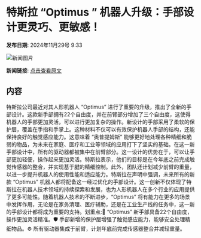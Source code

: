 # 特斯拉 “Optimus ” 机器人升级：手部设计更灵巧、更敏感！

**发布日期**: 2024年11月29号 9:33

![新闻图片](https://pic.chinaz.com/picmap/thumb/202306131354277065_6.jpg)

**新闻链接**: [点击查看原文](https://www.aibase.com/zh/news/13574)

## 内容

特斯拉公司最近对其人形机器人 “Optimus” 进行了重要的升级，推出了全新的手部设计。这款新手部拥有22个自由度，并在前臂部分增加了三个自由度，这使得机器人的手部更加灵活，可以进行更加复杂的操作。新设计的手部采用了柔软的保护层，覆盖在手指和手掌上。这种材料不仅可以有效保护机器人手部的结构，还能保持良好的触觉感应能力。这意味着 “奥普提姆斯” 能够更好地处理各种精细和脆弱的物品，为未来在家庭、医疗和工业等领域的应用打下了坚实的基础。在这一新手部设计中，所有的驱动器都被集中在前臂部分。这一设计的优势在于，可以让手部更加轻便，操作起来更加灵活。特斯拉表示，他们的目标是在今年底之前完成触觉传感器的整合，并实现基于腱的精细控制。此外，团队还计划减少前臂的重量，以进一步提升机器人的使用性能和适应能力。特斯拉在声明中强调，未来所有的新款 “Optimus” 机器人都将配备这一经过优化的手部设计。这一创新不仅体现了特斯拉在机器人技术领域的持续探索和发展，也为人形机器人在多个行业的应用提供了更多可能性。随着机器人技术的不断进步，“Optimus” 将有能力在更多的场景中发挥作用，无论是在家务清理、医疗辅助，还是在工业生产线的任务中，这一新的手部设计都将成为重要的支持。划重点:🤖 “Optimus” 新手部具备22个自由度，操作更加灵活精准。🛡️ 手部新增的保护层增强了触觉感应能力，能够安全处理精细物品。⚙️ 所有驱动器集成于前臂，计划年底前完成传感器整合并减轻重量。
